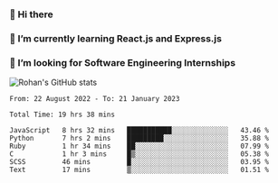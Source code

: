 ### 👋 Hi there 

<!--
**rohznmdev/rohznmdev** is a ✨ _special_ ✨ repository because its `README.md` (this file) appears on your GitHub profile.

Here are some ideas to get you started:

- 🔭 I’m currently working on ...
- 🌱 I’m currently learning Ruby and Ruby on Rails
- 👯 I’m looking to collaborate on ...
- 🤔 I’m looking for help with ...
- 💬 Ask me about ...
- 📫 How to reach me: ...
- 😄 Pronouns: ...
- ⚡ Fun fact: ...
-->
### 🌱 I’m currently learning React.js and Express.js
### 🤔 I’m looking for Software Engineering Internships
![Rohan's GitHub stats](https://github-readme-stats.vercel.app/api?username=rohznmdev&theme=dark&show_icons=true)

<!--START_SECTION:waka-->

```text
From: 22 August 2022 - To: 21 January 2023

Total Time: 19 hrs 38 mins

JavaScript   8 hrs 32 mins   ███████████░░░░░░░░░░░░░░   43.46 %
Python       7 hrs 2 mins    █████████░░░░░░░░░░░░░░░░   35.88 %
Ruby         1 hr 34 mins    ██░░░░░░░░░░░░░░░░░░░░░░░   07.99 %
C            1 hr 3 mins     █▒░░░░░░░░░░░░░░░░░░░░░░░   05.38 %
SCSS         46 mins         █░░░░░░░░░░░░░░░░░░░░░░░░   03.95 %
Text         17 mins         ▒░░░░░░░░░░░░░░░░░░░░░░░░   01.51 %
```

<!--END_SECTION:waka-->
